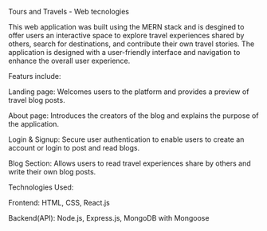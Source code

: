 Tours and Travels - Web tecnologies

This web application was built using the MERN stack and is desgined to offer users an interactive space to explore travel experiences shared by others, search for destinations, and contribute their own travel stories. The application is designed with a user-friendly interface and navigation to enhance the overall user experience.

Featurs include:

Landing page: Welcomes users to the platform and provides a preview of travel blog posts.

About page: Introduces the creators of the blog and explains the purpose of the application.

Login & Signup: Secure user authentication to enable users to create an account or login to post and read blogs.

Blog Section: Allows users to read travel experiences share by others and write their own blog posts.

Technologies Used:

Frontend:
   HTML, CSS, React.js
   
Backend(API):
  Node.js, Express.js, MongoDB with Mongoose 





